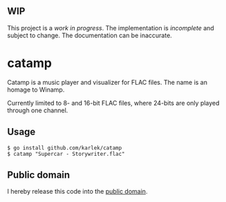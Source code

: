 WIP
---
This project is a *work in progress*. The implementation is *incomplete* and
subject to change. The documentation can be inaccurate.

catamp
======
Catamp is a music player and visualizer for FLAC files. The name is an homage to Winamp.

Currently limited to 8- and 16-bit FLAC files, where 24-bits are only played through one channel.

Usage
-----

```fish
$ go install github.com/karlek/catamp
$ catamp "Supercar - Storywriter.flac"
```

Public domain
-------------
I hereby release this code into the [public domain](https://creativecommons.org/publicdomain/zero/1.0/).
